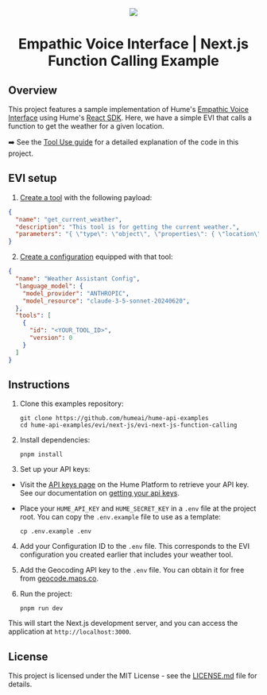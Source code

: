 <div align="center">
  <img src="https://storage.googleapis.com/hume-public-logos/hume/hume-banner.png">
  <h1>Empathic Voice Interface | Next.js Function Calling Example</h1>
</div>

## Overview

This project features a sample implementation of Hume's [Empathic Voice Interface](https://dev.hume.ai/docs/empathic-voice-interface-evi/overview) using Hume's [React SDK](https://github.com/HumeAI/empathic-voice-api-js/tree/main/packages/react). Here, we have a simple EVI that calls a function to get the weather for a given location.

➡️ See the [Tool Use guide](https://dev.hume.ai/docs/empathic-voice-interface-evi/features/tool-use) for a detailed explanation of the code in this project.

## EVI setup

1. [Create a tool](https://dev.hume.ai/docs/empathic-voice-interface-evi/tool-use#create-a-tool) with the following payload:

```json
{
  "name": "get_current_weather",
  "description": "This tool is for getting the current weather.",
  "parameters": "{ \"type\": \"object\", \"properties\": { \"location\": { \"type\": \"string\", \"description\": \"The city and state, e.g. San Francisco, CA\" }, \"format\": { \"type\": \"string\", \"enum\": [\"celsius\", \"fahrenheit\"], \"description\": \"The temperature unit to use. Infer this from the users location.\" } }, \"required\": [\"location\", \"format\"] }"
}
```

2. [Create a configuration](https://dev.hume.ai/docs/empathic-voice-interface-evi/tool-use#create-a-configuration) equipped with that tool:

```json
{
  "name": "Weather Assistant Config",
  "language_model": {
    "model_provider": "ANTHROPIC",
    "model_resource": "claude-3-5-sonnet-20240620",
  },
  "tools": [
    {
      "id": "<YOUR_TOOL_ID>",
      "version": 0
    }
  ]
}
```

## Instructions

1. Clone this examples repository:

    ```shell
    git clone https://github.com/humeai/hume-api-examples
    cd hume-api-examples/evi/next-js/evi-next-js-function-calling
    ```

2. Install dependencies:
    ```shell
    pnpm install
    ```

3. Set up your API keys:

  * Visit the [API keys page](https://platform.hume.ai/settings/keys) on the Hume Platform to retrieve your API key. See our documentation on [getting your api keys](https://dev.hume.ai/docs/introduction/api-key).
  * Place your `HUME_API_KEY` and `HUME_SECRET_KEY` in a `.env` file at the project root. You can copy the `.env.example` file to use as a template:

    ```shell
    cp .env.example .env
    ```

4. Add your Configuration ID to the `.env` file. This corresponds to the EVI configuration you created earlier that includes your weather tool.

5. Add the Geocoding API key to the `.env` file. You can obtain it for free from [geocode.maps.co](https://geocode.maps.co/).

6. Run the project:
    ```shell
    pnpm run dev
    ```

This will start the Next.js development server, and you can access the application at `http://localhost:3000`.

## License

This project is licensed under the MIT License - see the [LICENSE.md](https://github.com/HumeAI/hume-api-examples/blob/main/LICENSE) file for details.
